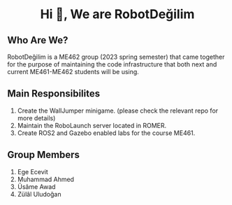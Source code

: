 <h1 align="center">Hi 👋, We are RobotDeğilim</h1>

## Who Are We?
RobotDeğilim is a ME462 group (2023 spring semester) that came together for the purpose of maintaining the code infrastructure that both next and current ME461-ME462 students will be using. 

## Main Responsibilites 
1. Create the WallJumper minigame. (please check the relevant repo for more details)
2. Maintain the RoboLaunch server located in ROMER.
3. Create ROS2 and Gazebo enabled labs for the course ME461. 

## Group Members 
1. Ege Ecevit
2. Muhammad Ahmed
3. Üsâme Awad
4. Zülâl Uludoğan

<!--

**Here are some ideas to get you started:**

🙋‍♀️ A short introduction - what is your organization all about?
🌈 Contribution guidelines - how can the community get involved?
👩‍💻 Useful resources - where can the community find your docs? Is there anything else the community should know?
🍿 Fun facts - what does your team eat for breakfast?
🧙 Remember, you can do mighty things with the power of [Markdown](https://docs.github.com/github/writing-on-github/getting-started-with-writing-and-formatting-on-github/basic-writing-and-formatting-syntax)
-->

